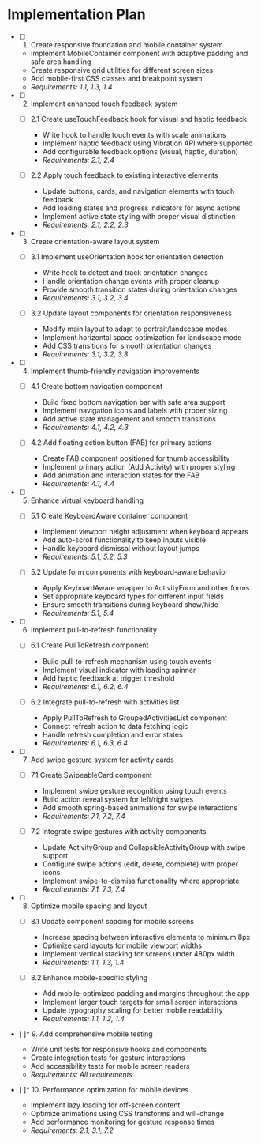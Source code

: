 # Implementation Plan

- [ ] 1. Create responsive foundation and mobile container system
  - Implement MobileContainer component with adaptive padding and safe area handling
  - Create responsive grid utilities for different screen sizes
  - Add mobile-first CSS classes and breakpoint system
  - _Requirements: 1.1, 1.3, 1.4_

- [ ] 2. Implement enhanced touch feedback system
  - [ ] 2.1 Create useTouchFeedback hook for visual and haptic feedback
    - Write hook to handle touch events with scale animations
    - Implement haptic feedback using Vibration API where supported
    - Add configurable feedback options (visual, haptic, duration)
    - _Requirements: 2.1, 2.4_

  - [ ] 2.2 Apply touch feedback to existing interactive elements
    - Update buttons, cards, and navigation elements with touch feedback
    - Add loading states and progress indicators for async actions
    - Implement active state styling with proper visual distinction
    - _Requirements: 2.1, 2.2, 2.3_

- [ ] 3. Create orientation-aware layout system
  - [ ] 3.1 Implement useOrientation hook for orientation detection
    - Write hook to detect and track orientation changes
    - Handle orientation change events with proper cleanup
    - Provide smooth transition states during orientation changes
    - _Requirements: 3.1, 3.2, 3.4_

  - [ ] 3.2 Update layout components for orientation responsiveness
    - Modify main layout to adapt to portrait/landscape modes
    - Implement horizontal space optimization for landscape mode
    - Add CSS transitions for smooth orientation changes
    - _Requirements: 3.1, 3.2, 3.3_

- [ ] 4. Implement thumb-friendly navigation improvements
  - [ ] 4.1 Create bottom navigation component
    - Build fixed bottom navigation bar with safe area support
    - Implement navigation icons and labels with proper sizing
    - Add active state management and smooth transitions
    - _Requirements: 4.1, 4.2, 4.3_

  - [ ] 4.2 Add floating action button (FAB) for primary actions
    - Create FAB component positioned for thumb accessibility
    - Implement primary action (Add Activity) with proper styling
    - Add animation and interaction states for the FAB
    - _Requirements: 4.1, 4.4_

- [ ] 5. Enhance virtual keyboard handling
  - [ ] 5.1 Create KeyboardAware container component
    - Implement viewport height adjustment when keyboard appears
    - Add auto-scroll functionality to keep inputs visible
    - Handle keyboard dismissal without layout jumps
    - _Requirements: 5.1, 5.2, 5.3_

  - [ ] 5.2 Update form components with keyboard-aware behavior
    - Apply KeyboardAware wrapper to ActivityForm and other forms
    - Set appropriate keyboard types for different input fields
    - Ensure smooth transitions during keyboard show/hide
    - _Requirements: 5.1, 5.4_

- [ ] 6. Implement pull-to-refresh functionality
  - [ ] 6.1 Create PullToRefresh component
    - Build pull-to-refresh mechanism using touch events
    - Implement visual indicator with loading spinner
    - Add haptic feedback at trigger threshold
    - _Requirements: 6.1, 6.2, 6.4_

  - [ ] 6.2 Integrate pull-to-refresh with activities list
    - Apply PullToRefresh to GroupedActivitiesList component
    - Connect refresh action to data fetching logic
    - Handle refresh completion and error states
    - _Requirements: 6.1, 6.3, 6.4_

- [ ] 7. Add swipe gesture system for activity cards
  - [ ] 7.1 Create SwipeableCard component
    - Implement swipe gesture recognition using touch events
    - Build action reveal system for left/right swipes
    - Add smooth spring-based animations for swipe interactions
    - _Requirements: 7.1, 7.2, 7.4_

  - [ ] 7.2 Integrate swipe gestures with activity components
    - Update ActivityGroup and CollapsibleActivityGroup with swipe support
    - Configure swipe actions (edit, delete, complete) with proper icons
    - Implement swipe-to-dismiss functionality where appropriate
    - _Requirements: 7.1, 7.3, 7.4_

- [ ] 8. Optimize mobile spacing and layout
  - [ ] 8.1 Update component spacing for mobile screens
    - Increase spacing between interactive elements to minimum 8px
    - Optimize card layouts for mobile viewport widths
    - Implement vertical stacking for screens under 480px width
    - _Requirements: 1.1, 1.3, 1.4_

  - [ ] 8.2 Enhance mobile-specific styling
    - Add mobile-optimized padding and margins throughout the app
    - Implement larger touch targets for small screen interactions
    - Update typography scaling for better mobile readability
    - _Requirements: 1.1, 1.2, 1.4_

- [ ]\* 9. Add comprehensive mobile testing
  - Write unit tests for responsive hooks and components
  - Create integration tests for gesture interactions
  - Add accessibility tests for mobile screen readers
  - _Requirements: All requirements_

- [ ]\* 10. Performance optimization for mobile devices
  - Implement lazy loading for off-screen content
  - Optimize animations using CSS transforms and will-change
  - Add performance monitoring for gesture response times
  - _Requirements: 2.1, 3.1, 7.2_
